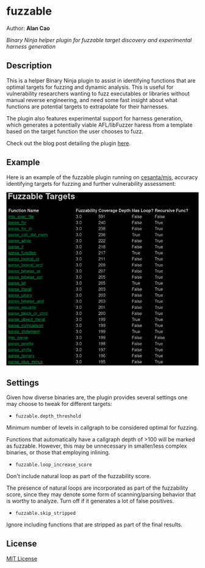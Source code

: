 # fuzzable

Author: __Alan Cao__

_Binary Ninja helper plugin for fuzzable target discovery and experimental harness generation_

## Description

This is a helper Binary Ninja plugin to assist in identifying functions that are optimal targets for fuzzing and dynamic analysis. This is useful for vulnerability researchers wanting to 
fuzz executables or libraries without manual reverse engineering, and need some fast insight about what functions are potential targets to extrapolate for their harnesses.

The plugin also features experimental support for harness generation, which generates a potentially viable AFL/libFuzzer haress from a template based on the target function the user chooses to fuzz.

Check out the blog post detailing the plugin [here](https://codemuch.tech/2021/06/07/fuzzabble/).

## Example

Here is an example of the fuzzable plugin running on [cesanta/mjs](https://github.com/cesanta/mjs),
accuracy identifying targets for fuzzing and further vulnerability assessment:

![Sample](https://github.com/ex0dus-0x/fuzzable/blob/master/screen.png?raw=true "Sample")

## Settings

Given how diverse binaries are, the plugin provides several settings one may choose to tweak for different targets:

* `fuzzable.depth_threshold`

Minimum number of levels in callgraph to be considered optimal for fuzzing.

Functions that automatically have a callgraph depth of >100 will be marked as fuzzable. However, this may be unnecessary in smaller/less
complex binaries, or those that employing inlining.

* `fuzzable.loop_increase_score`

Don't include natural loop as part of the fuzzability score.

The presence of natural loops are incorporated as part of the fuzzability score, since they may denote some form of scanning/parsing
behavior that is worthy to analyze. Turn off if it generates a lot of false positives.

* `fuzzable.skip_stripped`

Ignore including functions that are stripped as part of the final results.

## License

[MIT License](https://codemuch.tech/license.txt)
